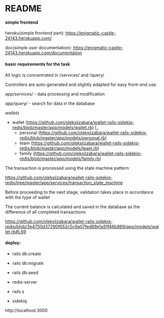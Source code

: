 # README

#### simple frontend
heroku(simple frontend part): https://enigmatic-castle-24143.herokuapp.com/

doc(simple user documentation): https://enigmatic-castle-24143.herokuapp.com/documentation

#### basic requirements for the task

All logic is concentrated in /services/ and /query/

Controllers are auto-generated and slightly adapted for easy front-end use.


*app/services/* - data processing and modification

*app/query/* - search for data in the database

*wallets*
- wallet (https://github.com/oleksiizabara/wallet-rails-sidekiq-redis/blob/master/app/models/wallet.rb)
 |_
    - personal (https://github.com/oleksiizabara/wallet-rails-sidekiq-redis/blob/master/app/models/personal.rb)
    - team (https://github.com/oleksiizabara/wallet-rails-sidekiq-redis/blob/master/app/models/team.rb)
    - family (https://github.com/oleksiizabara/wallet-rails-sidekiq-redis/blob/master/app/models/family.rb)


The transaction is processed using the state machine pattern:

https://github.com/oleksiizabara/wallet-rails-sidekiq-redis/tree/master/app/services/transaction_state_machine

Before proceeding to the next stage, validation takes place in accordance with the type of wallet

The current balance is calculated and saved in the database as the difference of all completed transactions:

https://github.com/oleksiizabara/wallet-rails-sidekiq-redis/blob/3e4750d37290f652c5c9a07fed89e1a91f46b989/app/models/wallet.rb#L69

#### deploy:

* rails db:create
* rails db:migrate
* rails db:seed

* redis-server
* rails s
* sidekiq

http://localhost:3000